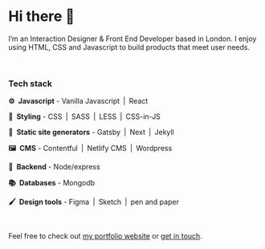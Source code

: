 # Hi there 👋

I’m an Interaction Designer & Front End Developer based in London. I enjoy using HTML, CSS and Javascript to build products that meet user needs. 

<br>

### Tech stack
**⚙️ Javascript** - Vanilla Javascript | React

**🎨 Styling** - CSS | SASS | LESS | CSS-in-JS

**📄 Static site generators** - Gatsby | Next | Jekyll

**🖼 CMS** - Contentful | Netlify CMS | Wordpress

**🔐 Backend** - Node/express

**📚 Databases** - Mongodb

**🖌 Design tools** - Figma | Sketch | pen and paper

<br>

Feel free to check out [my portfolio website](https://www.adamparsons.me) or [get in touch](https://www.adamparsons.me/#contact).
